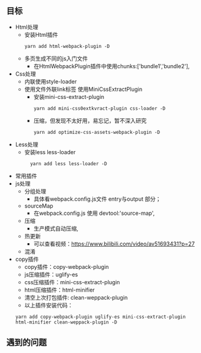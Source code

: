 ## 目标
- Html处理
  - 安装Html插件
      ``` 
      yarn add html-webpack-plugin -D
      ``` 
  - 多页生成不同的js入门文件
    - 在HtmlWebpackPlugin插件中使用chunks:['bundle1','bundle2'],
- Css处理
  - 内联使用style-loader
  - 使用文件外联link标签 使用MiniCssExtractPlugin
    - 安装mini-css-extract-plugin
      ``` 
      yarn add mini-css0extkvract-plugin css-loader -D
      ```
    - 压缩，但发现不太好用，易忘记，暂不深入研究
      ```
      yarn add optimize-css-assets-webpack-plugin -D
      ```
- Less处理
  - 安装less less-loader
    ```
      yarn add less less-loader -D
    ```  
- 常用插件
- js处理
  - 分组处理
    - 具体看webpack.config.js文件 entry与output 部分；
  - sourceMap
    - 在webpack.config.js 使用 devtool:'source-map',
  - 压缩
    - 生产模式自动压缩,
  - 热更新
    -  可以查看视频：https://www.bilibili.com/video/av51693431?p=27
  - 混淆
- copy插件
  - copy插件：copy-webpack-plugin
  - js压缩插件：uglify-es
  - css压缩插件：mini-css-extract-plugin
  - html压缩插件：html-minifier
  - 清空上次打包插件:  clean-weppack-plugin
  - 以上插件安装代码：
  ```
  yarn add copy-webpack-plugin uglify-es mini-css-extract-plugin html-minifier clean-weppack-plugin -D
  ```
## 遇到的问题
